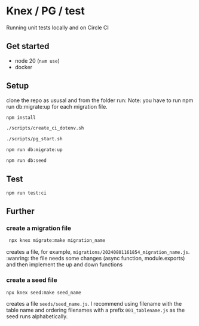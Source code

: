 # Knex / PG / test

Running unit tests locally and on Circle CI

## Get started

- node 20 (`nvm use`)
- docker

## Setup

clone the repo as ususal and from the folder run:
Note: you have to run npm run db:migrate:up for each migration file.

```bash
npm install

./scripts/create_ci_dotenv.sh

./scripts/pg_start.sh

npm run db:migrate:up

npm run db:seed
```

## Test

```
npm run test:ci
```

## Further

### create a migration file

```bash
 npx knex migrate:make migration_name
```

creates a file, for example, `migrations/20240801161854_migration_name.js`. :wanring: the file needs some changes (async function, module.exports) and then implement the up and down functions

### create a seed file

```bash
npx knex seed:make seed_name
```

creates a file `seeds/seed_name.js`. I recommend using filename with the table name and ordering filenames with a prefix `001_tablename.js` as the seed runs alphabetically.

